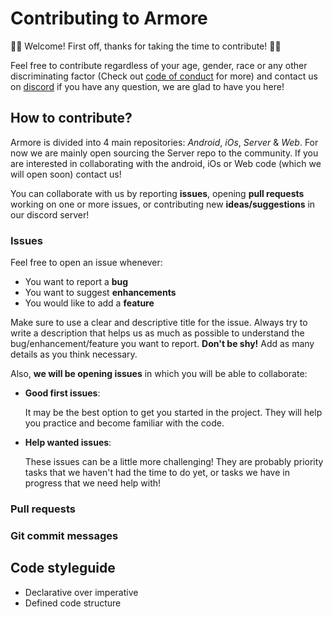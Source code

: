 # Contributing to Armore

🍻🎉 Welcome! First off, thanks for taking the time to contribute! 🎉🍻

Feel free to contribute regardless of your age, gender, race or any other discriminating factor (Check out [code of conduct](./CODE_OF_CONDUCT.md) for more) and contact us on [discord](https://discord.gg/mptG9ZGxTF) if you have any question, we are glad to have you here!

## How to contribute?

Armore is divided into 4 main repositories: _Android_, _iOs_, _Server_ & _Web_.
For now we are mainly open sourcing the Server repo to the community. If you are interested in collaborating with the android, iOs or Web code (which we will open soon) contact us!

You can collaborate with us by reporting **issues**, opening **pull requests** working on one or more issues, or contributing new **ideas/suggestions** in our discord server!

### Issues

Feel free to open an issue whenever:

- You want to report a **bug**
- You want to suggest **enhancements**
- You would like to add a **feature**

Make sure to use a clear and descriptive title for the issue.
Always try to write a description that helps us as much as possible to understand the bug/enhancement/feature you want to report. **Don't be shy!** Add as many details as you think necessary.

Also, **we will be opening issues** in which you will be able to collaborate:

- **Good first issues**:

  It may be the best option to get you started in the project. They will help you practice and become familiar with the code.

* **Help wanted issues**:

  These issues can be a little more challenging! They are probably priority tasks that we haven't had the time to do yet, or tasks we have in progress that we need help with!

### Pull requests

### Git commit messages

## Code styleguide

- Declarative over imperative
- Defined code structure
